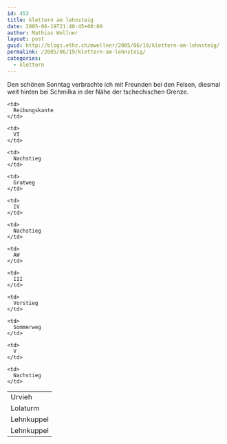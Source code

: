 ```yaml
---
id: 453
title: klettern am lehnsteig
date: 2005-06-19T21:40:45+00:00
author: Mathias Wellner
layout: post
guid: http://blogs.ethz.ch/mwellner/2005/06/19/klettern-am-lehnsteig/
permalink: /2005/06/19/klettern-am-lehnsteig/
categories:
  - klettern
---
```

Den schönen Sonntag verbrachte ich mit Freunden bei den Felsen, diesmal weit hinten bei Schmilka in der Nähe der tschechischen Grenze. 

<table cellpadding="&quot;3">
  <tr>
    <td>
      Urvieh
    </td>
    
    <td>
      Reibungskante
    </td>
    
    <td>
      VI
    </td>
    
    <td>
      Nachstieg
    </td>
  </tr>
  
  <tr>
    <td>
      Lolaturm
    </td>
    
    <td>
      Gratweg
    </td>
    
    <td>
      IV
    </td>
    
    <td>
      Nachstieg
    </td>
  </tr>
  
  <tr>
    <td>
      Lehnkuppel
    </td>
    
    <td>
      AW
    </td>
    
    <td>
      III
    </td>
    
    <td>
      Vorstieg
    </td>
  </tr>
  
  <tr>
    <td>
      Lehnkuppel
    </td>
    
    <td>
      Sommerweg
    </td>
    
    <td>
      V
    </td>
    
    <td>
      Nachstieg
    </td>
  </tr>
</table>